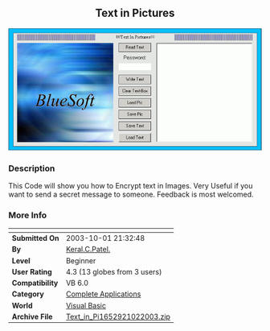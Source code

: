﻿<div align="center">

## Text in Pictures

<img src="PIC2003102621224991.gif">
</div>

### Description

This Code will show you how to Encrypt text in Images. Very Useful if you want to send a secret message to someone. Feedback is most welcomed.
 
### More Info
 


<span>             |<span>
---                |---
**Submitted On**   |2003-10-01 21:32:48
**By**             |[Keral\.C\.Patel\.](https://github.com/Planet-Source-Code/PSCIndex/blob/master/ByAuthor/keral-c-patel.md)
**Level**          |Beginner
**User Rating**    |4.3 (13 globes from 3 users)
**Compatibility**  |VB 6\.0
**Category**       |[Complete Applications](https://github.com/Planet-Source-Code/PSCIndex/blob/master/ByCategory/complete-applications__1-27.md)
**World**          |[Visual Basic](https://github.com/Planet-Source-Code/PSCIndex/blob/master/ByWorld/visual-basic.md)
**Archive File**   |[Text\_in\_Pi1652921022003\.zip](https://github.com/Planet-Source-Code/keral-c-patel-text-in-pictures__1-48951/archive/master.zip)









